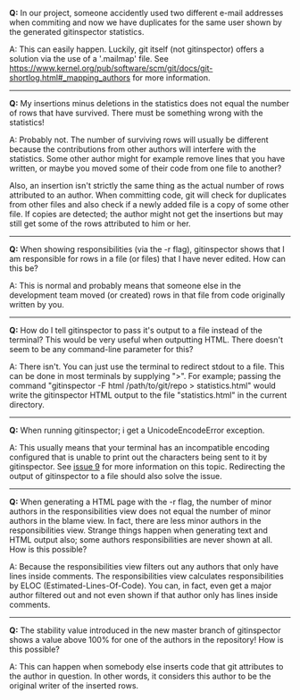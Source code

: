 **Q:** In our project, someone accidently used two different e-mail
addresses when commiting and now we have duplicates for the same user shown by the generated gitinspector statistics.

A: This can easily happen. Luckily, git itself (not gitinspector) offers a solution via the use of a '.mailmap' file. See https://www.kernel.org/pub/software/scm/git/docs/git-shortlog.html#_mapping_authors for more information.


---


**Q:** My insertions minus deletions in the statistics does not equal the number of rows that have survived. There must be something wrong with the statistics!

A: Probably not. The number of surviving rows will usually be different because the contributions from other authors will interfere with the statistics. Some other author might for example remove lines that you have written, or maybe you moved some of their code from one file to another?

Also, an insertion isn't strictly the same thing as the actual number of rows attributed to an author. When committing code, git will check for duplicates from other files and also check if a newly added file is a copy of some other file. If copies are detected; the author might not get the insertions but may still get some of the rows attributed to him or her.


---


**Q:** When showing responsibilities (via the -r flag), gitinspector shows that I am responsible for rows in a file (or files) that I have never edited. How can this be?

A: This is normal and probably means that someone else in the development team moved (or created) rows in that file from code originally written by you.


---


**Q:** How do I tell gitinspector to pass it's output to a file instead of the terminal? This would be very useful when outputting HTML. There doesn't seem to be any command-line parameter for this?

A: There isn't. You can just use the terminal to redirect stdout to a file. This can be done in most terminals by supplying ">". For example; passing the command "gitinspector -F html /path/to/git/repo > statistics.html" would write the gitinspector HTML output to the file "statistics.html" in the current directory.


---


**Q:** When running gitinspector; i get a UnicodeEncodeError exception.

A: This usually means that your terminal has an incompatible encoding configured that is unable to print out the characters being sent to it by gitinspector. See [issue 9](https://code.google.com/p/gitinspector/issues/detail?id=9) for more information on this topic. Redirecting the output of gitinspector to a file should also solve the issue.


---


**Q:** When generating a HTML page with the -r flag, the number of minor authors in the responsibilities view does not equal the number of minor authors in the blame view. In fact, there are less minor authors in the responsibilities view. Strange things happen when generating text and HTML output also; some authors responsibilities are never shown at all. How is this possible?

A: Because the responsibilities view filters out any authors that only have lines inside comments. The responsibilities view calculates responsibilities by ELOC (Estimated-Lines-Of-Code). You can, in fact, even get a major author filtered out and not even shown if that author only has lines inside comments.


---


**Q:** The stability value introduced in the new master branch of gitinspector shows a value above 100% for one of the authors in the repository! How is this possible?

A: This can happen when somebody else inserts code that git attributes to the author in question. In other words, it considers this author to be the original writer of the inserted rows.